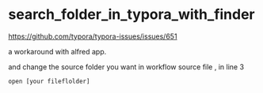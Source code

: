 # search_folder_in_typora_with_finder
https://github.com/typora/typora-issues/issues/651

a workaround with alfred app.

and change the source folder you want in workflow source file , in line 3
```
open [your fileflolder]
```


